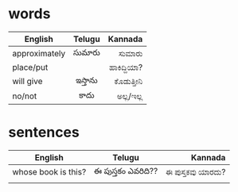 # words

| English           | Telugu           | Kannada        |
| ----------------- |:----------------:| --------------:|
| approximately| సుమారు  | ಸುಮಾರು|
|place/put||ಹಾಕಿದ್ದಿಯಾ?|
|will give| ఇస్తాను |ಕೊಡುತ್ತೀನಿ|
|no/not|కాదు |ಅಲ್ಲ/ಇಲ್ಲ|



# sentences
| English           | Telugu           | Kannada        |
| ----------------- |:----------------:| --------------:|
|whose book is this? | ఈ పుస్తకం ఎవరిది?? |ಈ ಪುಸ್ತಕವು ಯಾರದು? |
||||
